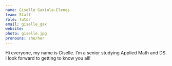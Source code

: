 ```yaml
---
name: Giselle Gaxiola-Elenes
team: Staff
role: Tutor
email: giselle_gax
website:
photo: giselle.jpg
pronouns: she/her
---
```


Hi everyone, my name is Giselle. I’m a senior studying Applied Math and DS. I look forward to getting to know you all!